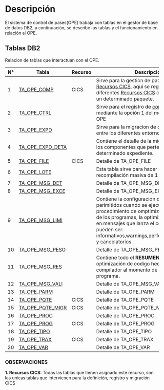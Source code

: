 # Descripción
El sistema de control de pases(OPE) trabaja con tablas en el gestor de base de datos DB2, a continuación, se describe las tablas y el funcionamiento en relación al OPE.

## Tablas DB2
Relacion de tablas que interactuan con el OPE.

| N° | Tabla| Recurso | Descripción| 
|----|-------|-------------|---------|
| 1  | <a href="index.html#/pages/tables/TA_OPE_COMP.md" target="_blank">TA_OPE_COMP</a>|CICS| Sirve para la gestion de paquetes de <a href="index.html#/pages/components.md" target="_blank">Recursos CICS</a>, aqui se registran los diferentes <a href="index.html#/pages/components.md" target="_blank">Recursos CICS</a> correspondientes a un determinado paquete. |
| 2  | <a href="index.html#/pages/tables/TA_OPE_CTRL.md" target="_blank">TA_OPE_CTRL</a>| | Sirve para el registro de <a href="index.html#/pages/components.md" target="_blank">componentes</a> mediante la opción 1 del menu principal del OPE |
| 3  | <a href="index.html#/pages/tables/TA_OPE_EXPD.md" target="_blank">TA_OPE_EXPD</a>| | Sirve para la migracion de componentes entre los diferentes entornos: SIT/UAT/PRD |
| 4  | <a href="index.html#/pages/tables/TA_OPE_EXPD_DETA.md" target="_blank">TA_OPE_EXPD_DETA</a>| | Contiene el detalle de la migración de todos los componentes que pertenecen a un determinado expediente. |
| 5  | <a href="index.html#/pages/tables/TA_OPE_FILE.md" target="_blank">TA_OPE_FILE</a>|CICS| Detalle de TA_OPE_FILE |
| 6  | <a href="index.html#/pages/tables/TA_OPE_LOTE.md" target="_blank">TA_OPE_LOTE</a>| | Esta tabla sirve para hacer una compilación o recompilación masiva de 1 o N programas |
| 7  | <a href="index.html#/pages/tables/TA_OPE_MSG_DET.md" target="_blank">TA_OPE_MSG_DET</a>| | Detalle de TA_OPE_MSG_DET |
| 8  | <a href="index.html#/pages/tables/TA_OPE_MSG_EXCE.md" target="_blank">TA_OPE_MSG_EXCE</a>| | Detalle de TA_OPE_MSG_EXCE |
| 9  | <a href="index.html#/pages/tables/TA_OPE_MSG_LIMI.md" target="_blank">TA_OPE_MSG_LIMI</a>| | Contiene la configuración de los limites perimitidos cuando se ejecuta el procedimiento de omptimización de codigo de los programas, la optimización se enfoca en mensajes que lanza el compilador estos pueden ser: informativos,warnings,performance,rep.writer y cancelatorios.  |
| 10 | <a href="index.html#/pages/tables/TA_OPE_MSG_PESO.md" target="_blank">TA_OPE_MSG_PESO</a>| | Detalle de TA_OPE_MSG_PESO |
| 11 | <a href="index.html#/pages/tables/TA_OPE_MSG_RES.md" target="_blank">TA_OPE_MSG_RES</a>| |Contiene todo el **RESUMEN.** del analisis y optimización de codigo hechas por el compilador al momento de compilar un programa.|
| 12 | <a href="index.html#/pages/tables/TA_OPE_MSG_VALI.md" target="_blank">TA_OPE_MSG_VALI</a>| | Detalle de TA_OPE_MSG_VALI |
| 13 | <a href="index.html#/pages/tables/TA_OPE_PARM.md" target="_blank">TA_OPE_PARM</a>| | Detalle de TA_OPE_PARM |
| 14 | <a href="index.html#/pages/tables/TA_OPE_PQTE.md" target="_blank">TA_OPE_PQTE</a>|CICS| Detalle de TA_OPE_PQTE |
| 15 | <a href="index.html#/pages/tables/TA_OPE_PQTE_MIGR.md" target="_blank">TA_OPE_PQTE_MIGR</a>|CICS| Detalle de TA_OPE_PQTE_MIGR |
| 16 | <a href="index.html#/pages/tables/TA_OPE_PROC.md" target="_blank">TA_OPE_PROC</a>| | Detalle de TA_OPE_PROC |
| 17 | <a href="index.html#/pages/tables/TA_OPE_PROG.md" target="_blank">TA_OPE_PROG</a>|CICS| Detalle de TA_OPE_PROG |
| 18 | <a href="index.html#/pages/tables/TA_OPE_TIPO.md" target="_blank">TA_OPE_TIPO</a>| | Detalle de TA_OPE_TIPO |
| 19 | <a href="index.html#/pages/tables/TA_OPE_TRAX.md" target="_blank">TA_OPE_TRAX</a>|CICS| Detalle de TA_OPE_TRAX |
| 20 | <a href="index.html#/pages/tables/TA_OPE_VAR.md" target="_blank">TA_OPE_VAR</a>| | Detalle de TA_OPE_VAR |

### OBSERVACIONES
<div class="important">
<b>1. Recursos CICS:</b>
 Todas las tablas que tienen asignado este recurso, son las unicas tablas que intervienen para la definición, registro y migración CICS
</div>

